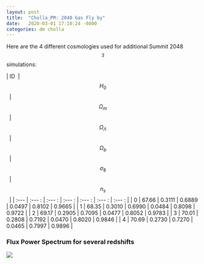 ```yaml
---
layout: post
title:  "Cholla_PM: 2048 Gas Fly by"
date:   2020-03-01 17:10:24 -0800
categories: dm cholla
---
```



Here are the 4 different cosmologies used for additional Summit 2048$$^3$$ simulations:



| ID &nbsp;| &nbsp; $$H_0$$ &nbsp;  |  &nbsp;$$\Omega_m$$&nbsp;  |  &nbsp;$$\Omega_{\Lambda}$$&nbsp;   |  &nbsp;$$\Omega_{b}$$ &nbsp;  | &nbsp; $$\sigma_8$$ &nbsp;  | &nbsp; $$n_s$$ &nbsp;  | 
| :--- | :--- : | :---  : | :---  : | :---  : | :---  : | :---  : |
| 0    |   67.66  | 0.3111 | 0.6889 | 0.0497 | 0.8102 |  0.9665 |
| 1    |   68.35  | 0.3010 | 0.6990 | 0.0484 | 0.8098 |  0.9722 |
| 2    |   69.17  | 0.2905 | 0.7095 | 0.0477 | 0.8052 |  0.9783 |
| 3    |   70.01  | 0.2808 | 0.7192 | 0.0470 | 0.8020 |  0.9846 |
| 4    |   70.69  | 0.2730 | 0.7270 | 0.0465 | 0.7997 |  0.9896 |


### Flux Power Spectrum for several redshifts 


<img src="{{ site.url }}assets/images/flux_power_spectrum_all_data_cosmo.png">
